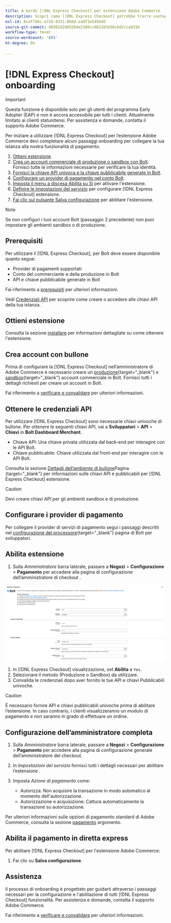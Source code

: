 ```yaml
---
title: A bordo [!DNL Express Checkout] per estensione Adobe Commerce
description: Scopri come [!DNL Express Checkout] potrebbe trarre vantaggio dalla tua istanza di Adobe Commerce e da come effettuare l'onboarding e la configurazione dell'estensione.
exl-id: 8caf746c-e31b-4331-8b0d-ea0f1e545bdd
source-git-commit: d8302d2d652b4e2380cc862183e58cbd2cca831b
workflow-type: tm+mt
source-wordcount: '603'
ht-degree: 0%

---
```


# [!DNL Express Checkout] onboarding

>[!IMPORTANT]
>
> Questa funzione è disponibile solo per gli utenti del programma Early Adopter (EAP) e non è ancora accessibile per tutti i clienti. Attualmente limitato ai clienti statunitensi. Per assistenza e domande, contatta il supporto Adobe Commerce.

Per iniziare a utilizzare [!DNL Express Checkout] per l’estensione Adobe Commerce devi completare alcuni passaggi onboarding per collegare la tua istanza alla nostra funzionalità di pagamento.

1. [Ottieni estensione](#get-extension).
1. [Crea un account commerciale di produzione o sandbox con Bolt](#create-account-with-bolt). Fornisci tutte le informazioni necessarie per verificare la tua identità.
1. [Fornisci la chiave API univoca e la chiave pubblicabile generate in Bolt](#obtain-api-credentials).
1. [Configurare un provider di pagamento nel conto Bolt](#configure-payment-providers).
1. [Imposta il menu a discesa Abilita su Sì](#enable-extension) per attivare l&#39;estensione.
1. [Definire le impostazioni del servizio](#complete-admin-configuration) per configurare [!DNL Express Checkout] estensione.
1. [Fai clic sul pulsante Salva configurazione](#enable-live-express-checkout) per abilitare l&#39;estensione.

>[!NOTE]
>
> Se non configuri i tuoi account Bolt (passaggio 2 precedente) non puoi impostare gli ambienti sandbox o di produzione.

## Prerequisiti

Per utilizzare il [!DNL Express Checkout], per Bolt deve essere disponibile quanto segue:

- Provider di pagamenti supportati
- Conto del commerciante e della produzione in Bolt
- API e chiave pubblicabile generate in Bolt

Fai riferimento a [prerequisiti](../express-checkout/prerequisites.md) per ulteriori informazioni.

Vedi [Credenziali API](#obtain-api-credentials) per scoprire come creare o accedere alle chiavi API della tua istanza.

## Ottieni estensione

Consulta la sezione [installare](../express-checkout/install.md) per informazioni dettagliate su come ottenere l&#39;estensione.

## Crea account con bullone

Prima di configurare la [!DNL Express Checkout] nell’amministratore di Adobe Commerce è necessario creare un [produzione](https://merchant.bolt.com/register){target=&quot;_blank&quot;} e [sandbox](https://merchant-sandbox.bolt.com/register){target=&quot;_blank&quot;} account commerciale in Bolt. Fornisci tutti i dettagli richiesti per creare un account in Bolt.

Fai riferimento a [verificare e convalidare](../express-checkout/testing.md) per ulteriori informazioni.

## Ottenere le credenziali API

Per utilizzare [!DNL Express Checkout] sono necessarie chiavi univoche di bullone. Per ottenere le seguenti chiavi API, vai a **Sviluppatori** > **API** > **Chiavi** in **Bolt Dashboard Merchant**.

- Chiave API: Una chiave privata utilizzata dal back-end per interagire con le API Bolt.
- Chiave pubblicabile: Chiave utilizzata dal front-end per interagire con le API Bolt.

Consulta la sezione [Dettagli dell’ambiente di bullone](https://help.bolt.com/developers/references/environment-details/#about-keys)Pagina {target=&quot;_blank&quot;} per informazioni sulle chiavi API e pubblicabili per [!DNL Express Checkout] estensione.

>[!CAUTION]
>
> Devi creare chiavi API per gli ambienti sandbox e di produzione.

## Configurare i provider di pagamento

Per collegare il provider di servizi di pagamento segui i passaggi descritti nel [configurazione del processore](https://help.bolt.com/integrations/adobe-express-checkout/set-up/){target=&quot;_blank&quot;} pagina di Bolt per sviluppatori.

## Abilita estensione

1. Sulla _Amministratore_ barra laterale, passare a **Negozi** > **Configurazione** > **Pagamento** per accedere alla pagina di configurazione dell’amministratore di checkout .

![Pagamento espresso](../assets/admin-view.png)

1. In [!DNL Express Checkout] visualizzazione, set **Abilita** a `Yes`.
1. Selezionare il metodo (Produzione o Sandbox) da utilizzare.
1. Convalida le credenziali dopo aver fornito le tue API e chiavi Pubblicabili univoche.

>[!CAUTION]
>
> È necessario fornire API e chiavi pubblicabili univoche prima di abilitare l’estensione. In caso contrario, i clienti visualizzeranno un modulo di pagamento e non saranno in grado di effettuare un ordine.

## Configurazione dell’amministratore completa

1. Sulla _Amministratore_ barra laterale, passare a **Negozi** > **Configurazione** > **Pagamento** per accedere alla pagina di configurazione generale dell’amministratore del checkout.
1. In _Impostazioni del servizio_ fornisci tutti i dettagli necessari per abilitare l’estensione .
1. Imposta _Azione di pagamento_ come:

   - Autorizza: Non acquisire la transazione in modo automatico al momento dell&#39;autorizzazione.
   - Autorizzazione e acquisizione: Cattura automaticamente la transazione su autorizzazione.

Per ulteriori informazioni sulle opzioni di pagamento standard di Adobe Commerce, consulta la sezione [pagamento](https://docs.magento.com/user-guide/configuration/sales/checkout.html) argomento.

## Abilita il pagamento in diretta express

Per abilitare [!DNL Express Checkout] per l&#39;estensione Adobe Commerce:

1. Fai clic su **Salva configurazione**.

## Assistenza

Il processo di onboarding è progettato per guidarti attraverso i passaggi necessari per la configurazione e l&#39;abilitazione di tutti [!DNL Express Checkout] funzionalità. Per assistenza e domande, contatta il supporto Adobe Commerce.

Fai riferimento a [verificare e convalidare](../express-checkout/testing.md) per ulteriori informazioni.
